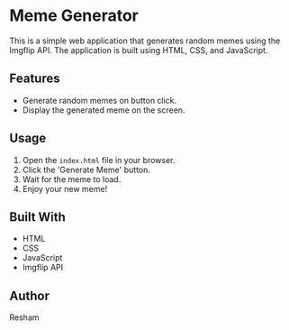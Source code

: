 # Meme Generator

This is a simple web application that generates random memes using the Imgflip API. The application is built using HTML, CSS, and JavaScript.

## Features

- Generate random memes on button click.
- Display the generated meme on the screen.

## Usage

1. Open the `index.html` file in your browser.
2. Click the 'Generate Meme' button.
3. Wait for the meme to load.
4. Enjoy your new meme!

## Built With

- HTML
- CSS
- JavaScript
- Imgflip API

## Author

Resham

